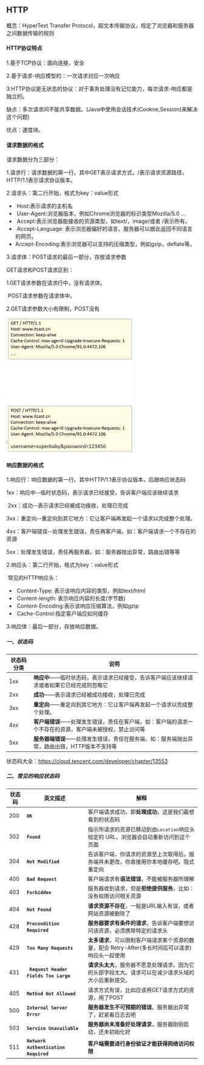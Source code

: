 ## HTTP

概念：HyperText Transfer Protocol，超文本传输协议，规定了浏览器和服务器之间数据传输的规则



#### HTTP协议特点

1.基于TCP协议：面向连接，安全

2.基于请求-响应模型的：一次请求对应一次响应

3.HTTP协议是无状态的协议：对于事务处理没有记忆能力，每次请求-响应都是独立的。

缺点：多次请求间不能共享数据。(Java中使用会话技术(Cookoe,Session)来解决这个问题)

优点：速度块。





#### 请求数据的格式

请求数据分为三部分：

1.请求行：请求数据的第一行。其中GET表示请求方式，/表示请求资源路径，HTTP/1.1表示请求协议版本。



2.请求头：第二行开始，格式为key：value形式

- ​	Host:表示请求的主机名
- ​	User-Agent:浏览器版本，例如Chrome浏览器的标识类型Mozilla/5.0 ...
- ​	Accept:表示浏览器能接收的资源类型，如text/，image/或者 /表示所有。
- ​	Accept-Language: 表示浏览器偏好的语言，服务器可以据此返回不同语言的网页。
- ​	Accept-Encoding:表示浏览器可以支持的压缩类型，例如gzip，deflate等。



3.请求体：POST请求的最后一部分，存放请求参数

GET请求和POST请求区别：

1.GET请求参数在请求行中，没有请求体。

​	POST请求参数在请求体中。

2.GET请求参数大小有限制，POST没有



<img src="图片/HTTP.png" alt="HTTP" style="zoom:50%;" />



#### 响应数据的格式

1.响应行：响应数据的第一行。其中HTTP/1.1表示协议版本，后跟响应状态码

​	1xx：响应中--临时状态码，表示请求已经接受，告诉客户端应该继续请求

​	2xx：成功--表示请求已经被成功接收，处理已完成

​	3xx：重定向--重定向到其它地方：它让客户端再发起一个请求以完成整个处理。

​	4xx：客户端错误--处理发生错误，责任再客户端，如：客户端请求一个不存在的资源

​	5xx：处理发生错误，责任再服务器，如：服务器抛出异常，路由出错等等



2.响应头：第二行开始，格式为key：value形式

​	常见的HTTP响应头：

- ​	Content-Type: 表示该响应内容的类型，例如text/html
- ​	Content-length: 表示响应内容的长度(字节数)
- ​	Content-Encoding:表示该响应压缩算法，例如gzip
- ​	Cache-Control:指定客户端应如何缓存



3.响应体：最后一部分，存放响应数据。



##### 一、状态码

| 状态码分类 | 说明                                                         |
| ---------- | ------------------------------------------------------------ |
| 1xx        | **响应中**——临时状态码，表示请求已经接受，告诉客户端应该继续请求或者如果它已经完成则忽略它 |
| 2xx        | **成功**——表示请求已经被成功接收，处理已完成                 |
| 3xx        | **重定向**——重定向到其它地方：它让客户端再发起一个请求以完成整个处理。 |
| 4xx        | **客户端错误**——处理发生错误，责任在客户端，如：客户端的请求一个不存在的资源，客户端未被授权，禁止访问等 |
| 5xx        | **服务器端错误**——处理发生错误，责任在服务端，如：服务端抛出异常，路由出错，HTTP版本不支持等 |

状态码大全：https://cloud.tencent.com/developer/chapter/13553 

##### 二、常见的响应状态码

| 状态码 | 英文描述                               | 解释                                                         |
| ------ | -------------------------------------- | ------------------------------------------------------------ |
| 200    | **`OK`**                               | 客户端请求成功，即**处理成功**，这是我们最想看到的状态码     |
| 302    | **`Found`**                            | 指示所请求的资源已移动到由`Location`响应头给定的 URL，浏览器会自动重新访问到这个页面 |
| 304    | **`Not Modified`**                     | 告诉客户端，你请求的资源至上次取得后，服务端并未更改，你直接用你本地缓存吧。隐式重定向 |
| 400    | **`Bad Request`**                      | 客户端请求有**语法错误**，不能被服务器所理解                 |
| 403    | **`Forbidden`**                        | 服务器收到请求，但是**拒绝提供服务**，比如：没有权限访问相关资源 |
| 404    | **`Not Found`**                        | **请求资源不存在**，一般是URL输入有误，或者网站资源被删除了  |
| 428    | **`Precondition Required`**            | **服务器要求有条件的请求**，告诉客户端要想访问该资源，必须携带特定的请求头 |
| 429    | **`Too Many Requests`**                | **太多请求**，可以限制客户端请求某个资源的数量，配合 Retry-After(多长时间后可以请求)响应头一起使用 |
| 431    | **` Request Header Fields Too Large`** | **请求头太大**，服务器不愿意处理请求，因为它的头部字段太大。请求可以在减少请求头域的大小后重新提交。 |
| 405    | **`Method Not Allowed`**               | 请求方式有误，比如应该用GET请求方式的资源，用了POST          |
| 500    | **`Internal Server Error`**            | **服务器发生不可预期的错误**。服务器出异常了，赶紧看日志去吧 |
| 503    | **`Service Unavailable`**              | **服务器尚未准备好处理请求**，服务器刚刚启动，还未初始化好   |
| 511    | **`Network Authentication Required`**  | **客户端需要进行身份验证才能获得网络访问权限**               |

